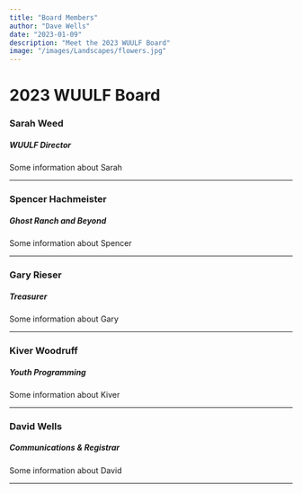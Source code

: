 ```yaml
---
title: "Board Members"
author: "Dave Wells"
date: "2023-01-09"
description: "Meet the 2023 WUULF Board"
image: "/images/Landscapes/flowers.jpg"
---
```


# 2023 WUULF Board

### Sarah Weed
##### WUULF Director

<Spotlight url="/images/Staff/sarah.jpg" alt="Sarah Weed"></Spotlight>


Some information about Sarah

---

### Spencer Hachmeister
##### Ghost Ranch and Beyond

<Spotlight url="/images/Staff/spencer.jpg" alt="Spencer Hachmeister"></Spotlight>

Some information about Spencer

---

### Gary Rieser
##### Treasurer

<Spotlight url="/images/Staff/gary.webp" alt="Gary Rieser"></Spotlight>

Some information about Gary

---

### Kiver Woodruff
##### Youth Programming

<Spotlight url="/images/Staff/kiver.jpg" alt="Kiver Woodruff"></Spotlight>

Some information about Kiver

---

### David Wells
##### Communications & Registrar

<Spotlight url="/images/Staff/dave.jpg" alt="David Wells"></Spotlight>

Some information about David

---